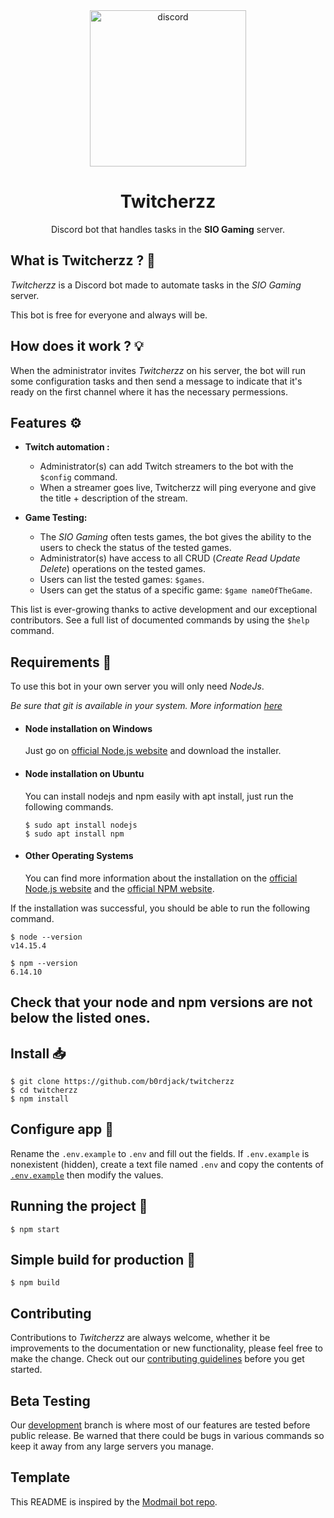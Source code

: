 <div align="center">
  <img src="https://www.freepnglogos.com/uploads/discord-logo-png/concours-discord-cartes-voeux-fortnite-france-6.png" alt="discord" width="250" height="250">
  <h1> Twitcherzz </h1>

  <p>Discord bot that handles tasks in the <b>SIO Gaming</b> server.</p>
</div>

## What is Twitcherzz ? 🤔

*Twitcherzz* is a Discord bot made to automate tasks in the *SIO Gaming* server.

This bot is free for everyone and always will be.

## How does it work ? 💡

When the administrator invites *Twitcherzz* on his server, the bot will run some configuration tasks and then send a message to indicate that it's ready on the first channel where it has the necessary permessions.

## Features ⚙️

* **Twitch automation :**
  * Administrator(s) can add Twitch streamers to the bot with the `$config` command.
  * When a streamer goes live, Twitcherzz will ping everyone and give the title + description of the stream.

* **Game Testing:**
  * The *SIO Gaming* often tests games, the bot gives the ability to the users to check the status of the tested games.
  * Administrator(s) have access to all CRUD (*Create Read Update Delete*) operations on the tested games.
  * Users can list the tested games: `$games`.
  * Users can get the status of a specific game: `$game nameOfTheGame`.

This list is ever-growing thanks to active development and our exceptional contributors. See a full list of documented commands by using the `$help` command.

## Requirements 📄

To use this bot in your own server you will only need *NodeJs*.

*Be sure that git is available in your system. More information [here](https://git-scm.com)*

- #### Node installation on Windows

  Just go on [official Node.js website](https://nodejs.org/) and download the installer.

- #### Node installation on Ubuntu

  You can install nodejs and npm easily with apt install, just run the following commands.

      $ sudo apt install nodejs
      $ sudo apt install npm

- #### Other Operating Systems
  You can find more information about the installation on the [official Node.js website](https://nodejs.org/) and the [official NPM website](https://npmjs.org/).

If the installation was successful, you should be able to run the following command.

    $ node --version
    v14.15.4

    $ npm --version
    6.14.10

Check that your node and npm versions are not below the listed ones.
---

## Install 📥

    $ git clone https://github.com/b0rdjack/twitcherzz
    $ cd twitcherzz
    $ npm install

## Configure app 🔧

Rename the `.env.example` to `.env` and fill out the fields. If `.env.example` is nonexistent (hidden), create a text file named `.env` and copy the contents of [`.env.example`](https://github.com/b0rdjack/twitcherzz/blob/master/.env.example) then modify the values.

## Running the project 🚀

    $ npm start

## Simple build for production 🔨

    $ npm build

## Contributing

Contributions to *Twitcherzz* are always welcome, whether it be improvements to the documentation or new functionality, please feel free to make the change. Check out our [contributing guidelines](https://github.com/kyb3r/modmail/blob/master/.github/CONTRIBUTING.md) before you get started.

## Beta Testing

Our [development](https://github.com/b0rdjack/twitcherzz/tree/develop) branch is where most of our features are tested before public release. Be warned that there could be bugs in various commands so keep it away from any large servers you manage.

## Template

This README is inspired by the [Modmail bot repo](https://github.com/kyb3r/modmail).